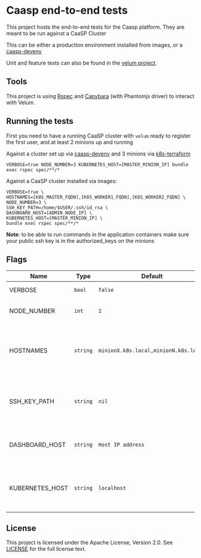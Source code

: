# Caasp end-to-end tests

This project hosts the end-to-end tests for the Caasp platform. They are meant to be run against
a CaaSP Cluster

This can be either a production environment installed from images, or a [caasp-devenv](https://github.com/kubic-project/caasp-devenv)

Unit and feature tests can also be found in the [velum project](https://github.com/kubic-project/velum).

## Tools

This project is using [Rspec](http://rspec.info/) and [Capybara](http://www.rubydoc.info/gems/capybara)
(with Phantomjs driver) to interact with Velum.

## Running the tests

First you need to have a running CaaSP cluster with `velum` ready to register the first user, and at least 2 minions up and running

Against a cluster set up via [caasp-devenv](https://github.com/kubic-project/caasp-devenv) and 3 minions via [k8s-terraform](https://github.com/kubic-project/terraform)

```
VERBOSE=true NODE_NUMBER=3 KUBERNETES_HOST=[MASTER_MINION_IP] bundle exec rspec spec/**/*
```

Against a CaaSP cluster installed via images:

```
VERBOSE=true \
HOSTNAMES=[K8S_MASTER_FQDN],[K8S_WORKER1_FQDN],[K8S_WORKER2_FQDN] \
NODE_NUMBER=3 \
SSH_KEY_PATH=/home/$USER/.ssh/id_rsa \
DASHBOARD_HOST=[ADMIN_NODE_IP] \
KUBERNETES_HOST=[MASTER_MINION_IP] \
bundle exec rspec spec/**/*
```

**Note**: to be able to run commands in the application containers make sure your public ssh key is in the authorized_keys on the minions

## Flags

| Name            | Type     | Default                               | Description                                                       |
|-----------------|----------|---------------------------------------|-------------------------------------------------------------------|
| VERBOSE         | `bool`   | `false`                               | Debug output                                                      |
| NODE_NUMBER     | `int`    | `2`                                   | Total number of minions                                           |
| HOSTNAMES       | `string` | `minionX.k8s.local,minionN.k8s.local` | Comma separated list of hostnames as they will appear in the UI   |
| SSH_KEY_PATH    | `string` | `nil`                                 | Path to public ssh key (must be present on all minions)           |
| DASHBOARD_HOST  | `string` | `Host IP address`                     | IP/Hostname of the machine that runs the velum UI                 |
| KUBERNETES_HOST | `string` | `localhost`                           | IP/Hostname of the machine that runs the Kubernetes master (api)  |

## License

This project is licensed under the Apache License, Version 2.0. See
[LICENSE](https://github.com/kubic-project/e2e-tests/blob/master/LICENSE) for the full
license text.
